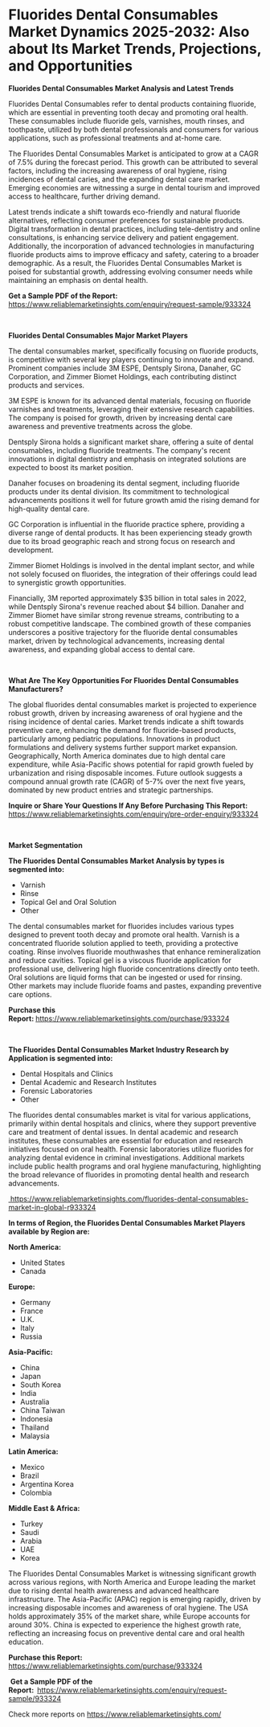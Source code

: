 <p><h1>Fluorides Dental Consumables Market Dynamics 2025-2032: Also about Its Market Trends, Projections, and Opportunities</h1></p><p><strong>Fluorides Dental Consumables Market Analysis and Latest Trends</strong></p>
<p><p>Fluorides Dental Consumables refer to dental products containing fluoride, which are essential in preventing tooth decay and promoting oral health. These consumables include fluoride gels, varnishes, mouth rinses, and toothpaste, utilized by both dental professionals and consumers for various applications, such as professional treatments and at-home care.</p><p>The Fluorides Dental Consumables Market is anticipated to grow at a CAGR of 7.5% during the forecast period. This growth can be attributed to several factors, including the increasing awareness of oral hygiene, rising incidences of dental caries, and the expanding dental care market. Emerging economies are witnessing a surge in dental tourism and improved access to healthcare, further driving demand.</p><p>Latest trends indicate a shift towards eco-friendly and natural fluoride alternatives, reflecting consumer preferences for sustainable products. Digital transformation in dental practices, including tele-dentistry and online consultations, is enhancing service delivery and patient engagement. Additionally, the incorporation of advanced technologies in manufacturing fluoride products aims to improve efficacy and safety, catering to a broader demographic. As a result, the Fluorides Dental Consumables Market is poised for substantial growth, addressing evolving consumer needs while maintaining an emphasis on dental health.</p></p>
<p><strong>Get a Sample PDF of the Report:&nbsp;</strong> <a href="https://www.reliablemarketinsights.com/enquiry/request-sample/933324?utm_campaign=2209&utm_medium=2&utm_source=Github&utm_content=ia&utm_term=21032025&utm_id=fluorides-dental-consumables">https://www.reliablemarketinsights.com/enquiry/request-sample/933324</a></p>
<p>&nbsp;</p>
<p><strong>Fluorides Dental Consumables Major Market Players</strong></p>
<p><p>The dental consumables market, specifically focusing on fluoride products, is competitive with several key players continuing to innovate and expand. Prominent companies include 3M ESPE, Dentsply Sirona, Danaher, GC Corporation, and Zimmer Biomet Holdings, each contributing distinct products and services.</p><p>3M ESPE is known for its advanced dental materials, focusing on fluoride varnishes and treatments, leveraging their extensive research capabilities. The company is poised for growth, driven by increasing dental care awareness and preventive treatments across the globe. </p><p>Dentsply Sirona holds a significant market share, offering a suite of dental consumables, including fluoride treatments. The company's recent innovations in digital dentistry and emphasis on integrated solutions are expected to boost its market position.</p><p>Danaher focuses on broadening its dental segment, including fluoride products under its dental division. Its commitment to technological advancements positions it well for future growth amid the rising demand for high-quality dental care.</p><p>GC Corporation is influential in the fluoride practice sphere, providing a diverse range of dental products. It has been experiencing steady growth due to its broad geographic reach and strong focus on research and development.</p><p>Zimmer Biomet Holdings is involved in the dental implant sector, and while not solely focused on fluorides, the integration of their offerings could lead to synergistic growth opportunities.</p><p>Financially, 3M reported approximately $35 billion in total sales in 2022, while Dentsply Sirona's revenue reached about $4 billion. Danaher and Zimmer Biomet have similar strong revenue streams, contributing to a robust competitive landscape. The combined growth of these companies underscores a positive trajectory for the fluoride dental consumables market, driven by technological advancements, increasing dental awareness, and expanding global access to dental care.</p></p>
<p>&nbsp;</p>
<p><strong>What Are The Key Opportunities For Fluorides Dental Consumables Manufacturers?</strong></p>
<p><p>The global fluorides dental consumables market is projected to experience robust growth, driven by increasing awareness of oral hygiene and the rising incidence of dental caries. Market trends indicate a shift towards preventive care, enhancing the demand for fluoride-based products, particularly among pediatric populations. Innovations in product formulations and delivery systems further support market expansion. Geographically, North America dominates due to high dental care expenditure, while Asia-Pacific shows potential for rapid growth fueled by urbanization and rising disposable incomes. Future outlook suggests a compound annual growth rate (CAGR) of 5-7% over the next five years, dominated by new product entries and strategic partnerships.</p></p>
<p><strong>Inquire or Share Your Questions If Any Before Purchasing This Report:</strong> <a href="https://www.reliablemarketinsights.com/enquiry/pre-order-enquiry/933324?utm_campaign=2209&utm_medium=2&utm_source=Github&utm_content=ia&utm_term=21032025&utm_id=fluorides-dental-consumables">https://www.reliablemarketinsights.com/enquiry/pre-order-enquiry/933324</a></p>
<p>&nbsp;</p>
<p><strong>Market Segmentation</strong></p>
<p><strong>The Fluorides Dental Consumables Market Analysis by types is segmented into:</strong></p>
<p><ul><li>Varnish</li><li>Rinse</li><li>Topical Gel and Oral Solution</li><li>Other</li></ul></p>
<p><p>The dental consumables market for fluorides includes various types designed to prevent tooth decay and promote oral health. Varnish is a concentrated fluoride solution applied to teeth, providing a protective coating. Rinse involves fluoride mouthwashes that enhance remineralization and reduce cavities. Topical gel is a viscous fluoride application for professional use, delivering high fluoride concentrations directly onto teeth. Oral solutions are liquid forms that can be ingested or used for rinsing. Other markets may include fluoride foams and pastes, expanding preventive care options.</p></p>
<p><strong>Purchase this Report:&nbsp;</strong><a href="https://www.reliablemarketinsights.com/purchase/933324?utm_campaign=2209&utm_medium=2&utm_source=Github&utm_content=ia&utm_term=21032025&utm_id=fluorides-dental-consumables">https://www.reliablemarketinsights.com/purchase/933324</a></p>
<p>&nbsp;</p>
<p><strong>The Fluorides Dental Consumables Market Industry Research by Application is segmented into:</strong></p>
<p><ul><li>Dental Hospitals and Clinics</li><li>Dental Academic and Research Institutes</li><li>Forensic Laboratories</li><li>Other</li></ul></p>
<p><p>The fluorides dental consumables market is vital for various applications, primarily within dental hospitals and clinics, where they support preventive care and treatment of dental issues. In dental academic and research institutes, these consumables are essential for education and research initiatives focused on oral health. Forensic laboratories utilize fluorides for analyzing dental evidence in criminal investigations. Additional markets include public health programs and oral hygiene manufacturing, highlighting the broad relevance of fluorides in promoting dental health and research advancements.</p></p>
<p><a href="https://www.reliablemarketinsights.com/fluorides-dental-consumables-market-in-global-r933324?utm_campaign=2209&utm_medium=2&utm_source=Github&utm_content=ia&utm_term=21032025&utm_id=fluorides-dental-consumables">&nbsp;https://www.reliablemarketinsights.com/fluorides-dental-consumables-market-in-global-r933324</a></p>
<p><strong>In terms of Region, the Fluorides Dental Consumables Market Players available by Region are:</strong></p>
<p>
    <p> <strong> North America: </strong>
        <ul>
            <li>United States</li>
            <li>Canada</li>
        </ul>
        </p> 
    <p> <strong> Europe: </strong>
        <ul>
            <li>Germany</li>
            <li>France</li>
            <li>U.K.</li>
            <li>Italy</li>
            <li>Russia</li>
        </ul>
        </p> 
    <p> <strong> Asia-Pacific: </strong>
        <ul>
            <li>China</li>
            <li>Japan</li>
            <li>South Korea</li>
            <li>India</li>
            <li>Australia</li>
            <li>China Taiwan</li>
            <li>Indonesia</li>
            <li>Thailand</li>
            <li>Malaysia</li>
        </ul>
        </p> 
    <p> <strong> Latin America: </strong>
        <ul>
            <li>Mexico</li>
            <li>Brazil</li>
            <li>Argentina Korea</li>
            <li>Colombia</li>
        </ul>
        </p> 
    <p> <strong> Middle East & Africa: </strong>
        <ul>
            <li>Turkey</li>
            <li>Saudi</li>
            <li>Arabia</li>
            <li>UAE</li>
            <li>Korea</li>
        </ul>
    </p>
    </p>
<p><p>The Fluorides Dental Consumables Market is witnessing significant growth across various regions, with North America and Europe leading the market due to rising dental health awareness and advanced healthcare infrastructure. The Asia-Pacific (APAC) region is emerging rapidly, driven by increasing disposable incomes and awareness of oral hygiene. The USA holds approximately 35% of the market share, while Europe accounts for around 30%. China is expected to experience the highest growth rate, reflecting an increasing focus on preventive dental care and oral health education.</p></p>
<p><strong>Purchase this Report: </strong><a href="https://www.reliablemarketinsights.com/purchase/933324?utm_campaign=2209&utm_medium=2&utm_source=Github&utm_content=ia&utm_term=21032025&utm_id=fluorides-dental-consumables">https://www.reliablemarketinsights.com/purchase/933324</a></p>
<p>&nbsp;<strong>Get a Sample PDF of the Report:&nbsp;&nbsp;</strong><a href="https://www.reliablemarketinsights.com/enquiry/request-sample/933324?utm_campaign=2209&utm_medium=2&utm_source=Github&utm_content=ia&utm_term=21032025&utm_id=fluorides-dental-consumables">https://www.reliablemarketinsights.com/enquiry/request-sample/933324</a></p>
<p><strong></strong></p>
<p>Check more reports on <a href="https://www.reliablemarketinsights.com/?utm_campaign=2209&utm_medium=2&utm_source=Github&utm_content=ia&utm_term=21032025&utm_id=fluorides-dental-consumables">https://www.reliablemarketinsights.com/</a></p>